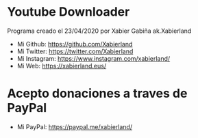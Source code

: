 # Youtube Downloader
Programa creado el 23/04/2020 por Xabier Gabiña ak.Xabierland

- Mi Github: https://github.com/Xabierland
- Mi Twitter: https://twitter.com/Xabierland
- Mi Instagram: https://www.instagram.com/xabierland/
- Mi Web: https://xabierland.eus/

# Acepto donaciones a traves de PayPal
- Mi PayPal: https://paypal.me/xabierland/
